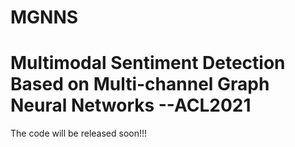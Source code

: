 # MGNNS
Multimodal Sentiment Detection Based on Multi-channel Graph Neural Networks --ACL2021
=====
The code will be released soon!!!
